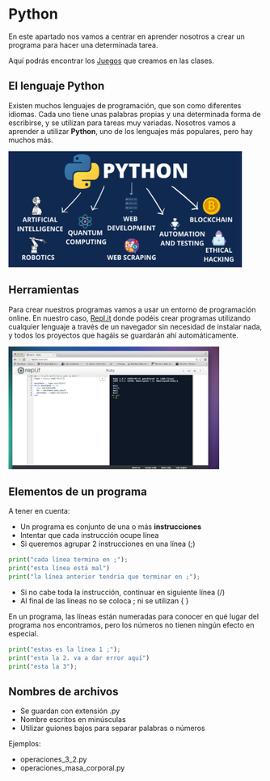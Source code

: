 # Python

En este apartado nos vamos a centrar en aprender nosotros a crear un programa para hacer una determinada tarea.

Aquí podrás encontrar los [Juegos](juegos/) que creamos en las clases.

## El lenguaje Python

Existen muchos lenguajes de programación, que son como diferentes idiomas. Cada uno tiene unas palabras propias y una determinada forma de escribirse, y se utilizan para tareas muy variadas. Nosotros vamos a aprender a utilizar **Python**, uno de los lenguajes más populares, pero hay muchos más.

![imagen](img/2023-01-19-10-21-27.png)

## Herramientas

Para crear nuestros programas vamos a usar un entorno de programación online. En nuestro caso, [Repl.it](http://www.repl.it) donde podéis crear programas utilizando cualquier lenguaje a través de un navegador sin necesidad de instalar nada, y todos los proyectos que hagáis se guardarán ahí automáticamente.

![imagen](img/2023-01-02-16-00-35.png)

## Elementos de un programa

A tener en cuenta:

- Un programa es conjunto de una o más **instrucciones**
- Intentar que cada instrucción ocupe línea
- Si queremos agrupar 2 instrucciones en una línea (;)

```python linenums="1"
print("cada línea termina en ;");
print("esta línea está mal")
print("la línea anterior tendria que terminar en ;");
```

- Si no cabe toda la instrucción, continuar en siguiente línea (/)
- Al final de las líneas no se coloca ; ni se utilizan { }

En un programa, las líneas están numeradas para conocer en qué lugar del programa nos encontramos, pero los números no tienen ningún efecto en especial.

```python linenums="1"
print("estas es la línea 1 ;");
print("esta la 2. va a dar error aquí")
print("esta la 3");
```

## Nombres de archivos

- Se guardan con extensión .py
- Nombre escritos en minúsculas
- Utilizar guiones bajos para separar palabras o números

Ejemplos:

- operaciones_3_2.py
- operaciones_masa_corporal.py